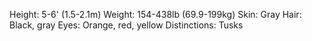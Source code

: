 Height: 5-6' (1.5-2.1m)
Weight: 154-438lb (69.9-199kg)
Skin: Gray
Hair: Black, gray
Eyes: Orange, red, yellow
Distinctions: Tusks